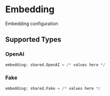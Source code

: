 # Embedding

Embedding configuration


## Supported Types

### OpenAI

```python
embedding: shared.OpenAI = /* values here */
```

### Fake

```python
embedding: shared.Fake = /* values here */
```

